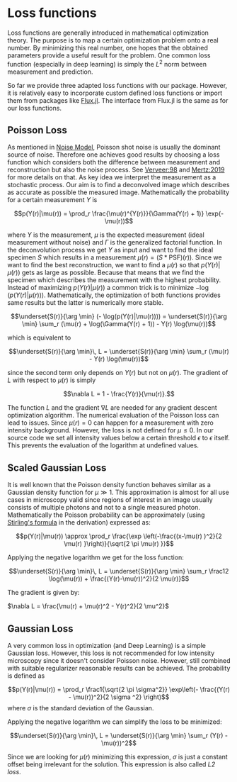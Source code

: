 # Loss functions
Loss functions are generally introduced in mathematical optimization theory.
The purpose is to map a certain optimization problem onto a real number.
By minimizing this real number, one hopes that the obtained parameters provide
a useful result for the problem. 
One common loss function (especially in deep learning) is simply the $L^2$ norm between measurement and prediction.


So far we provide three adapted loss functions with our package. However, it is relatively easy to incorporate
custom defined loss functions or import them from packages like [Flux.jl](https://fluxml.ai/Flux.jl/stable/models/losses/).
The interface from Flux.jl is the same as for our loss functions.


## Poisson Loss
As mentioned in [Noise Model](@ref), Poisson shot noise is usually the dominant source of noise.
Therefore one achieves good results by choosing a loss function which considers both the difference between measurement and reconstruction but also the noise process.
See [Verveer:98](@cite) and [Mertz:2019](@cite) for more details on that.
As key idea we interpret the measurement as a stochastic process. Our aim is to find a deconvolved image which describes as accurate as possible the measured image.
Mathematically the probability for a certain measurement $Y$ is

$$p(Y(r)|\mu(r)) = \prod_r \frac{\mu(r)^{Y(r)}}{\Gamma(Y(r) + 1)} \exp(- \mu(r))$$

where $Y$ is the measurement, $\mu$ is the expected measurement (ideal measurement without noise) and $\Gamma$ is the generalized factorial function.
In the deconvolution process we get $Y$ as input and want to find the ideal specimen $S$ which results in a measurement $\mu(r) = (S * \text{PSF})(r))$.
Since we want to find the best reconstruction, we want to find a $\mu(r)$ so that $p(Y(r) | \mu(r))$ gets as large as possible. Because that means
that we find the specimen which describes the measurement with the highest probability.
Instead of maximizing $p(Y(r) | \mu(r))$ a common trick is to minimize $- \log(p(Y(r)|\mu(r)))$. 
Mathematically, the optimization of both functions provides same results but the latter is numerically more stable.

$$\underset{S(r)}{\arg \min} (- \log(p(Y(r)|\mu(r)))) = \underset{S(r)}{\arg \min} \sum_r (\mu(r) + \log(\Gamma(Y(r) + 1)) - Y(r) \log(\mu(r))$$ 

which is equivalent to

$$\underset{S(r)}{\arg \min}\, L = \underset{S(r)}{\arg \min} \sum_r (\mu(r)  - Y(r) \log(\mu(r))$$

since the second term only depends on $Y(r)$ but not on $\mu(r)$.
The gradient of $L$ with respect to $\mu(r)$ is simply

$$\nabla L = 1 - \frac{Y(r)}{\mu(r)}.$$

The function $L$ and the gradient $\nabla L$ are needed for any gradient descent optimization algorithm.
The numerical evaluation of the Poisson loss can lead to issues. Since $\mu(r)=0$ can happen for a measurement with zero intensity background. However, the loss is not defined for $\mu \leq 0$. In our source code we set all intensity values below a certain threshold $\epsilon$ to $\epsilon$ itself. This prevents the evaluation of the logarithm at undefined values.


## Scaled Gaussian Loss
It is well known that the Poisson density function behaves similar as a Gaussian density function for $\mu\gg 1$. This approximation is almost for all use cases in microscopy valid since regions of interest in an image usually consists of multiple photons and not to a single measured photon.
Mathematically the Poisson probability can be approximately (using [Stirling's formula](https://en.wikipedia.org/wiki/Stirling's_approximation) in the derivation) expressed as:

$$p(Y(r)|\mu(r)) \approx \prod_r \frac{\exp \left(-\frac{(x-\mu(r) )^2}{2 \mu(r) }\right)}{\sqrt{2 \pi  \mu(r) }}$$

Applying the negative logarithm we get for the loss function:

$$\underset{S(r)}{\arg \min}\, L = \underset{S(r)}{\arg \min} \sum_r \frac12 \log(\mu(r)) + \frac{(Y(r)-\mu(r))^2}{2 \mu(r)}$$ 

The gradient is given by:

$\nabla L = \frac{\mu(r) + \mu(r)^2 - Y(r)^2}{2 \mu^2}$


## Gaussian Loss
A very common loss in optimization (and Deep Learning) is a simple Gaussian loss. However, this loss is not recommended for low intensity microscopy since it doesn't consider Poisson noise.
However, still combined with suitable regularizer reasonable results can be achieved.
The probability is defined as 

$$p(Y(r)|\mu(r)) = \prod_r \frac1{\sqrt{2 \pi \sigma^2}} \exp\left(- \frac{(Y(r) - \mu(r))^2}{2 \sigma ^2} \right)$$
where $\sigma$ is the standard deviation of the Gaussian.

Applying the negative logarithm we can simplify the loss to be minimized:

$$\underset{S(r)}{\arg \min}\, L = \underset{S(r)}{\arg \min} \sum_r (Y(r) - \mu(r))^2$$

Since we are looking for $\mu(r)$ minimizing this expression, $\sigma$ is just a constant offset being irrelevant for the solution.
This expression is also called *L2 loss*.

